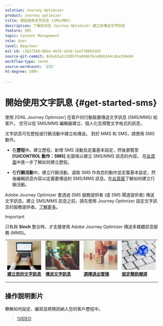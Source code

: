 ```yaml
---
solution: Journey Optimizer
product: journey optimizer
title: 開始使用文字訊息 (SMS/MMS)
description: 了解如何在 Journey Optimizer 建立及傳送文字訊息
feature: SMS
topic: Content Management
role: User
level: Beginner
exl-id: c1027268-0bbe-4e35-a5a6-2aef78083dd3
source-git-commit: 8d1eb5a2c330575a88967bca8b0244caba358eb0
workflow-type: tm+mt
source-wordcount: '231'
ht-degree: 100%

---
```


# 開始使用文字訊息 {#get-started-sms}

使用 [!DNL Journey Optimizer] 在客戶的行動裝置傳送文字訊息 (SMS/MMS) 給客戶。 您可以從 SMS/MMS 編輯器建立、個人化及預覽文字格式的訊息。

文字訊息可在歷程或行銷活動中建立和傳送。 對於 MMS 和 SMS，請使用 SMS 動作。

* 在&#x200B;**歷程**&#x200B;中。建立歷程、新增 SMS 活動及定義基本設定，然後瀏覽至&#x200B;**[!UICONTROL 動作：SMS]** 右窗格以建立 SMS/MMS 訊息的內容。 在[此頁面](../building-journeys/journey-gs.md)中進一步了解如何建立歷程。

* 在&#x200B;**行銷活動**&#x200B;中。建立行銷活動，選取 SMS 作為您的動作並定義基本設定，然後編輯訊息內容以定義要傳送的 SMS/MMS 訊息。在[此頁面](../campaigns/create-campaign.md#configure)了解如何建立行銷活動。

Adobe Journey Optimizer 會透過 SMS 服務提供者 (或 SMS 閘道提供者) 傳送文字訊息。建立 SMS/MMS 訊息之前，請先使用 Journey Optimizer 設定文字訊息的服務提供者。[了解更多](sms-configuration.md)。

>[!IMPORTANT]
>
> 只有與 **Sinch** 整合時，才支援使用 Adobe Journey Optimizer 傳送多媒體訊息服務 (MMS)。


<table style="table-layout:fixed"><tr style="border: 0;">
<td>
<a href="create-sms.md">
<img alt="銷售機會" src="../assets/do-not-localize/sms-create.jpeg">
</a>
<div><a href="create-sms.md"><strong>建立您的文字訊息</strong>
</div>
<p>
</td>
<td>
<a href="send-sms.md">
<img alt="不頻繁" src="../assets/do-not-localize/sms-sending.jpg">
</a>
<div>
<a href="send-sms.md"><strong>傳送文字訊息</strong></a>
</div>
<p></td>
<td>
<a href="sms-opt-out.md">
<img alt="驗證" src="../assets/do-not-localize/sms-opt-out.jpg">
</a>
<div>
<a href="sms-opt-out.md"><strong>選擇退出管理</strong></a>
</div>
<p>
</td>
<td>
<a href="sms-configuration.md">
<img alt="驗證" src="../assets/do-not-localize/sms-config.jpg">
</a>
<div>
<a href="sms-configuration.md"><strong>設定簡訊頻道</strong></a>
</div>
<p>
</td>
</tr></table>

## 操作說明影片

瞭解如何設定、編寫並將簡訊納入您的客戶歷程中。

>[!VIDEO](https://video.tv.adobe.com/v/3420509?learn=on)

